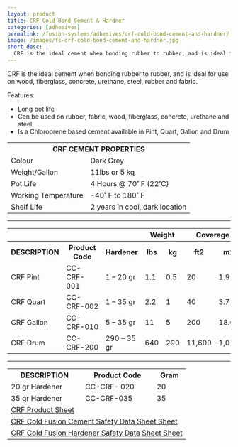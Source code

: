 ```yaml
---
layout: product
title: CRF Cold Bond Cement & Hardner
categories: [adhesives]
permalink: /fusion-systems/adhesives/crf-cold-bond-cement-and-hardner/
image: /images/fs-crf-cold-bond-cement-and-hardner.jpg
short_desc: |
  CRF is the ideal cement when bonding rubber to rubber, and is ideal for use on wood, fiberglass, concrete, urethane, steel, rubber and fabric.
---
```


CRF is the ideal cement when bonding rubber to rubber, and is ideal for use on wood, fiberglass, concrete, urethane, steel, rubber and fabric.

Features:
- Long pot life
- Can be used on rubber, fabric, wood, fiberglass, concrete, urethane and steel
- Is a Chloroprene based cement available in Pint, Quart, Gallon and Drum

<table>
		<tbody><tr>
			<th colspan="2"><span class="caps"><span class="caps">CRF</span></span> <span class="caps"><span class="caps">CEMENT</span></span> <span class="caps"><span class="caps">PROPERTIES</span></span></th>
		</tr>
		<tr>
			<td>Colour</td>
			<td>Dark Grey</td>
		</tr>
		<tr>
			<td>Weight/Gallon</td>
			<td>11lbs or 5 kg</td>
		</tr>
		<tr>
			<td>Pot Life</td>
			<td>4 Hours @ 70˚ F (22˚C)</td>
		</tr>
		<tr>
			<td>Working Temperature</td>
			<td>-40˚ F to 180˚ F</td>
		</tr>
		<tr>
			<td>Shelf Life</td>
			<td>2 years in cool, dark location</td>
		</tr>
	</tbody></table>

  ----

  <table>
		<tbody><tr>
			<th colspan="3">&nbsp; </th>
			<th colspan="2">Weight</th>
			<th colspan="2">Coverage</th>
		</tr>
		<tr>
			<th><span class="caps"><span class="caps">DESCRIPTION</span></span></th>
			<th>Product Code</th>
			<th>Hardener</th>
			<th>lbs</th>
			<th>kg</th>
			<th>ft2</th>
			<th>m2</th>
		</tr>
		<tr>
			<td><span class="caps"><span class="caps">CRF</span></span> Pint</td>
			<td>CC-<span class="caps"><span class="caps">CRF</span></span>- 001</td>
			<td>1 – 20 gr</td>
			<td>1.1</td>
			<td>0.5</td>
			<td>20</td>
			<td>1.9</td>
		</tr>
		<tr>
			<td><span class="caps"><span class="caps">CRF</span></span> Quart</td>
			<td>CC-<span class="caps"><span class="caps">CRF</span></span>-002</td>
			<td>1 – 35 gr</td>
			<td>2.2</td>
			<td>1</td>
			<td>40</td>
			<td>3.7</td>
		</tr>
		<tr>
			<td><span class="caps"><span class="caps">CRF</span></span> Gallon</td>
			<td>CC-<span class="caps"><span class="caps">CRF</span></span>-010</td>
			<td>5 – 35 gr</td>
			<td>11</td>
			<td>5</td>
			<td>200</td>
			<td>18.6</td>
		</tr>
		<tr>
			<td><span class="caps"><span class="caps">CRF</span></span> Drum</td>
			<td>CC-<span class="caps"><span class="caps">CRF</span></span>-200</td>
			<td>290 – 35 gr</td>
			<td>640</td>
			<td>290</td>
			<td>11,600</td>
			<td>1,078</td>
		</tr>
	</tbody></table>


-----

<table>
		<tbody><tr>
			<th><span class="caps"><span class="caps">DESCRIPTION</span></span></th>
			<th>Product Code</th>
			<th>Gram</th>
		</tr>
		<tr>
			<td>20 gr Hardener</td>
			<td>CC-<span class="caps"><span class="caps">CRF</span></span>- 020</td>
			<td>20</td>
		</tr>
		<tr>
			<td>35 gr Hardener</td>
			<td>CC-<span class="caps"><span class="caps">CRF</span></span>-035</td>
			<td>35</td>
		</tr>
		<tr>
			<td colspan="3"><a href="http://www.almex.com/file_download/58/CRF.pdf" class="pdf"><span class="caps">CRF</span> Product Sheet</a> </td>
		</tr>
		<tr>
			<td colspan="6"><a href="http://www.almex.com/file_download/166" class="pdf"><span class="caps">CRF</span> Cold Fusion Cement Safety Data Sheet Sheet</a> </td>
		</tr>
		<tr>
			<td colspan="6"><a href="http://www.almex.com/file_download/165" class="pdf"><span class="caps">CRF</span> Cold Fusion Hardener Safety Data Sheet Sheet</a> </td>
		</tr>
	</tbody></table>
